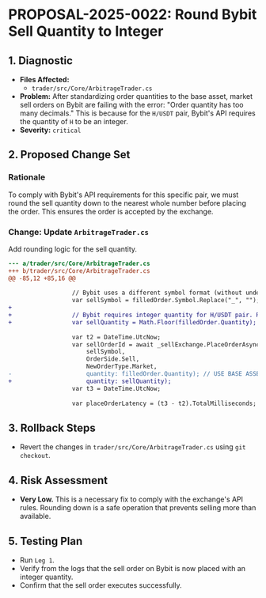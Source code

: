 # PROPOSAL-2025-0022: Round Bybit Sell Quantity to Integer

## 1. Diagnostic
- **Files Affected:**
  - `trader/src/Core/ArbitrageTrader.cs`
- **Problem:** After standardizing order quantities to the base asset, market sell orders on Bybit are failing with the error: "Order quantity has too many decimals." This is because for the `H/USDT` pair, Bybit's API requires the quantity of `H` to be an integer.
- **Severity:** `critical`

## 2. Proposed Change Set

### Rationale
To comply with Bybit's API requirements for this specific pair, we must round the sell quantity down to the nearest whole number before placing the order. This ensures the order is accepted by the exchange.

### Change: Update `ArbitrageTrader.cs`
Add rounding logic for the sell quantity.

```diff
--- a/trader/src/Core/ArbitrageTrader.cs
+++ b/trader/src/Core/ArbitrageTrader.cs
@@ -85,12 +85,16 @@
  
                  // Bybit uses a different symbol format (without underscore)
                  var sellSymbol = filledOrder.Symbol.Replace("_", "");
+                 
+                 // Bybit requires integer quantity for H/USDT pair. Round down to be safe.
+                 var sellQuantity = Math.Floor(filledOrder.Quantity);
  
                  var t2 = DateTime.UtcNow;
                  var sellOrderId = await _sellExchange.PlaceOrderAsync(
                      sellSymbol,
                      OrderSide.Sell,
                      NewOrderType.Market,
-                     quantity: filledOrder.Quantity); // USE BASE ASSET QUANTITY
+                     quantity: sellQuantity);
                  var t3 = DateTime.UtcNow;
  
                  var placeOrderLatency = (t3 - t2).TotalMilliseconds;

```

## 3. Rollback Steps
- Revert the changes in `trader/src/Core/ArbitrageTrader.cs` using `git checkout`.

## 4. Risk Assessment
- **Very Low.** This is a necessary fix to comply with the exchange's API rules. Rounding down is a safe operation that prevents selling more than available.

## 5. Testing Plan
- Run `Leg 1`.
- Verify from the logs that the sell order on Bybit is now placed with an integer quantity.
- Confirm that the sell order executes successfully.